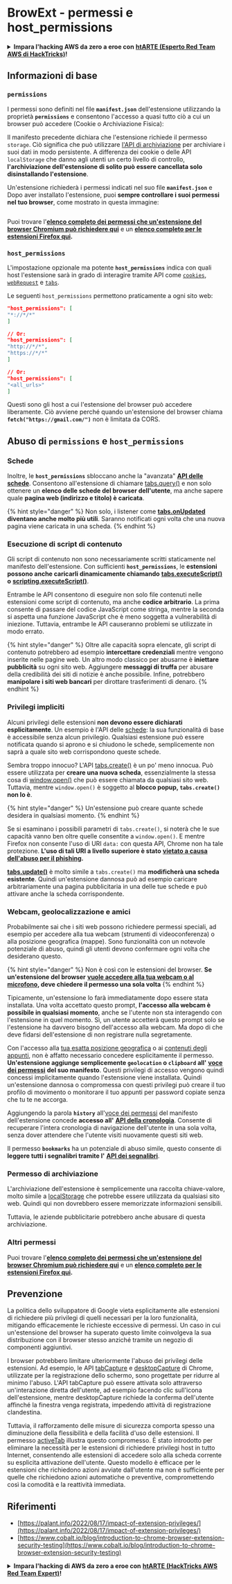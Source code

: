 # BrowExt - permessi e host_permissions

<details>

<summary><strong>Impara l'hacking AWS da zero a eroe con</strong> <a href="https://training.hacktricks.xyz/courses/arte"><strong>htARTE (Esperto Red Team AWS di HackTricks)</strong></a><strong>!</strong></summary>

Altri modi per supportare HackTricks:

* Se desideri vedere la tua **azienda pubblicizzata su HackTricks** o **scaricare HackTricks in PDF** Controlla i [**PIANI DI ABBONAMENTO**](https://github.com/sponsors/carlospolop)!
* Ottieni il [**merchandising ufficiale di PEASS & HackTricks**](https://peass.creator-spring.com)
* Scopri [**La Famiglia PEASS**](https://opensea.io/collection/the-peass-family), la nostra collezione di esclusive [**NFT**](https://opensea.io/collection/the-peass-family)
* **Unisciti al** 💬 [**gruppo Discord**](https://discord.gg/hRep4RUj7f) o al [**gruppo telegram**](https://t.me/peass) o **seguici** su **Twitter** 🐦 [**@carlospolopm**](https://twitter.com/hacktricks\_live)**.**
* **Condividi i tuoi trucchi di hacking inviando PR ai** [**HackTricks**](https://github.com/carlospolop/hacktricks) e [**HackTricks Cloud**](https://github.com/carlospolop/hacktricks-cloud) repos di github.

</details>

## Informazioni di base

### **`permissions`**

I permessi sono definiti nel file **`manifest.json`** dell'estensione utilizzando la proprietà **`permissions`** e consentono l'accesso a quasi tutto ciò a cui un browser può accedere (Cookie o Archiviazione Fisica):

Il manifesto precedente dichiara che l'estensione richiede il permesso `storage`. Ciò significa che può utilizzare [l'API di archiviazione](https://developer.mozilla.org/en-US/docs/Mozilla/Add-ons/WebExtensions/API/storage) per archiviare i suoi dati in modo persistente. A differenza dei cookie o delle API `localStorage` che danno agli utenti un certo livello di controllo, **l'archiviazione dell'estensione di solito può essere cancellata solo disinstallando l'estensione**.

Un'estensione richiederà i permessi indicati nel suo file **`manifest.json`** e Dopo aver installato l'estensione, puoi **sempre controllare i suoi permessi nel tuo browser**, come mostrato in questa immagine:

<figure><img src="../../.gitbook/assets/image (2) (1) (1) (1).png" alt=""><figcaption></figcaption></figure>

Puoi trovare l'[**elenco completo dei permessi che un'estensione del browser Chromium può richiedere qui**](https://developer.chrome.com/docs/extensions/develop/concepts/declare-permissions#permissions) e un [**elenco completo per le estensioni Firefox qui**](https://developer.mozilla.org/en-US/docs/Mozilla/Add-ons/WebExtensions/manifest.json/permissions#api\_permissions)**.**

### `host_permissions`

L'impostazione opzionale ma potente **`host_permissions`** indica con quali host l'estensione sarà in grado di interagire tramite API come [`cookies`](https://developer.mozilla.org/en-US/docs/Mozilla/Add-ons/WebExtensions/API/cookies), [`webRequest`](https://developer.mozilla.org/en-US/docs/Mozilla/Add-ons/WebExtensions/API/webRequest) e [`tabs`](https://developer.mozilla.org/en-US/docs/Mozilla/Add-ons/WebExtensions/API/tabs).

Le seguenti `host_permissions` permettono praticamente a ogni sito web:
```json
"host_permissions": [
"*://*/*"
]

// Or:
"host_permissions": [
"http://*/*",
"https://*/*"
]

// Or:
"host_permissions": [
"<all_urls>"
]
```
Questi sono gli host a cui l'estensione del browser può accedere liberamente. Ciò avviene perché quando un'estensione del browser chiama **`fetch("https://gmail.com/")`** non è limitata da CORS.

## Abuso di `permissions` e `host_permissions`

### Schede

Inoltre, le **`host_permissions`** sbloccano anche la "avanzata" [**API delle schede**](https://developer.mozilla.org/en-US/docs/Mozilla/Add-ons/WebExtensions/API/tabs). Consentono all'estensione di chiamare [tabs.query()](https://developer.mozilla.org/en-US/docs/Mozilla/Add-ons/WebExtensions/API/tabs/query) e non solo ottenere un **elenco delle schede del browser dell'utente**, ma anche sapere quale **pagina web (indirizzo e titolo) è caricata**.

{% hint style="danger" %}
Non solo, i listener come [**tabs.onUpdated**](https://developer.mozilla.org/en-US/docs/Mozilla/Add-ons/WebExtensions/API/tabs/onUpdated) **diventano anche molto più utili**. Saranno notificati ogni volta che una nuova pagina viene caricata in una scheda.
{% endhint %}

### Esecuzione di script di contenuto <a href="#running-content-scripts" id="running-content-scripts"></a>

Gli script di contenuto non sono necessariamente scritti staticamente nel manifesto dell'estensione. Con sufficienti **`host_permissions`**, le **estensioni possono anche caricarli dinamicamente chiamando** [**tabs.executeScript()**](https://developer.mozilla.org/en-US/docs/Mozilla/Add-ons/WebExtensions/API/tabs/executeScript) **o** [**scripting.executeScript()**](https://developer.mozilla.org/en-US/docs/Mozilla/Add-ons/WebExtensions/API/scripting/executeScript).

Entrambe le API consentono di eseguire non solo file contenuti nelle estensioni come script di contenuto, ma anche **codice arbitrario**. La prima consente di passare del codice JavaScript come stringa, mentre la seconda si aspetta una funzione JavaScript che è meno soggetta a vulnerabilità di iniezione. Tuttavia, entrambe le API causeranno problemi se utilizzate in modo errato.

{% hint style="danger" %}
Oltre alle capacità sopra elencate, gli script di contenuto potrebbero ad esempio **intercettare credenziali** mentre vengono inserite nelle pagine web. Un altro modo classico per abusarne è **iniettare pubblicità** su ogni sito web. Aggiungere **messaggi di truffa** per abusare della credibilità dei siti di notizie è anche possibile. Infine, potrebbero **manipolare i siti web bancari** per dirottare trasferimenti di denaro.
{% endhint %}

### Privilegi impliciti <a href="#implicit-privileges" id="implicit-privileges"></a>

Alcuni privilegi delle estensioni **non devono essere dichiarati esplicitamente**. Un esempio è l'API delle [schede](https://developer.mozilla.org/en-US/docs/Mozilla/Add-ons/WebExtensions/API/tabs): la sua funzionalità di base è accessibile senza alcun privilegio. Qualsiasi estensione può essere notificata quando si aprono e si chiudono le schede, semplicemente non saprà a quale sito web corrispondono queste schede.

Sembra troppo innocuo? L'API [tabs.create()](https://developer.mozilla.org/en-US/docs/Mozilla/Add-ons/WebExtensions/API/tabs/create) è un po' meno innocua. Può essere utilizzata per **creare una nuova scheda**, essenzialmente la stessa cosa di [window.open()](https://developer.mozilla.org/en-US/docs/Web/API/Window/open) che può essere chiamata da qualsiasi sito web. Tuttavia, mentre `window.open()` è soggetto al **blocco popup, `tabs.create()` non lo è**.

{% hint style="danger" %}
Un'estensione può creare quante schede desidera in qualsiasi momento.
{% endhint %}

Se si esaminano i possibili parametri di `tabs.create()`, si noterà che le sue capacità vanno ben oltre quelle consentite a `window.open()`. E mentre Firefox non consente l'uso di URI `data:` con questa API, Chrome non ha tale protezione. **L'uso di tali URI a livello superiore è stato** [**vietato a causa dell'abuso per il phishing**](https://bugzilla.mozilla.org/show\_bug.cgi?id=1331351)**.**

[**tabs.update()**](https://developer.mozilla.org/en-US/docs/Mozilla/Add-ons/WebExtensions/API/tabs/update) è molto simile a `tabs.create()` ma **modificherà una scheda esistente**. Quindi un'estensione dannosa può ad esempio caricare arbitrariamente una pagina pubblicitaria in una delle tue schede e può attivare anche la scheda corrispondente.

### Webcam, geolocalizzazione e amici <a href="#webcam-geolocation-and-friends" id="webcam-geolocation-and-friends"></a>

Probabilmente sai che i siti web possono richiedere permessi speciali, ad esempio per accedere alla tua webcam (strumenti di videoconferenza) o alla posizione geografica (mappe). Sono funzionalità con un notevole potenziale di abuso, quindi gli utenti devono confermare ogni volta che desiderano questo.

{% hint style="danger" %}
Non è così con le estensioni del browser. **Se un'estensione del browser** [**vuole accedere alla tua webcam o al microfono**](https://developer.mozilla.org/en-US/docs/Web/API/MediaDevices/getUserMedia)**, deve chiedere il permesso una sola volta**
{% endhint %}

Tipicamente, un'estensione lo farà immediatamente dopo essere stata installata. Una volta accettato questo prompt, **l'accesso alla webcam è possibile in qualsiasi momento**, anche se l'utente non sta interagendo con l'estensione in quel momento. Sì, un utente accetterà questo prompt solo se l'estensione ha davvero bisogno dell'accesso alla webcam. Ma dopo di che deve fidarsi dell'estensione di non registrare nulla segretamente.

Con l'accesso alla [tua esatta posizione geografica](https://developer.mozilla.org/en-US/docs/Web/API/Geolocation) o ai [contenuti degli appunti](https://developer.mozilla.org/en-US/docs/Web/API/Clipboard\_API), non è affatto necessario concedere esplicitamente il permesso. **Un'estensione aggiunge semplicemente `geolocation` o `clipboard` all'** [**voce dei permessi**](https://developer.mozilla.org/en-US/docs/Mozilla/Add-ons/WebExtensions/manifest.json/permissions) **del suo manifesto**. Questi privilegi di accesso vengono quindi concessi implicitamente quando l'estensione viene installata. Quindi un'estensione dannosa o compromessa con questi privilegi può creare il tuo profilo di movimento o monitorare il tuo appunti per password copiate senza che tu te ne accorga.

Aggiungendo la parola **`history`** all'[voce dei permessi](https://developer.mozilla.org/en-US/docs/Mozilla/Add-ons/WebExtensions/manifest.json/permissions) del manifesto dell'estensione concede **accesso all'** [**API della cronologia**](https://developer.mozilla.org/en-US/docs/Mozilla/Add-ons/WebExtensions/API/history). Consente di recuperare l'intera cronologia di navigazione dell'utente in una sola volta, senza dover attendere che l'utente visiti nuovamente questi siti web.

Il permesso **`bookmarks`** ha un potenziale di abuso simile, questo consente di **leggere tutti i segnalibri tramite l'** [**API dei segnalibri**](https://developer.mozilla.org/en-US/docs/Mozilla/Add-ons/WebExtensions/API/bookmarks).

### Permesso di archiviazione <a href="#the-storage-permission" id="the-storage-permission"></a>

L'archiviazione dell'estensione è semplicemente una raccolta chiave-valore, molto simile a [localStorage](https://developer.mozilla.org/en-US/docs/Web/API/Window/localStorage) che potrebbe essere utilizzata da qualsiasi sito web. Quindi qui non dovrebbero essere memorizzate informazioni sensibili.

Tuttavia, le aziende pubblicitarie potrebbero anche abusare di questa archiviazione.

### Altri permessi

Puoi trovare l'[**elenco completo dei permessi che un'estensione del browser Chromium può richiedere qui**](https://developer.chrome.com/docs/extensions/develop/concepts/declare-permissions#permissions) e un [**elenco completo per le estensioni Firefox qui**](https://developer.mozilla.org/en-US/docs/Mozilla/Add-ons/WebExtensions/manifest.json/permissions#api\_permissions)**.**

## Prevenzione <a href="#why-not-restrict-extension-privileges" id="why-not-restrict-extension-privileges"></a>

La politica dello sviluppatore di Google vieta esplicitamente alle estensioni di richiedere più privilegi di quelli necessari per la loro funzionalità, mitigando efficacemente le richieste eccessive di permessi. Un caso in cui un'estensione del browser ha superato questo limite coinvolgeva la sua distribuzione con il browser stesso anziché tramite un negozio di componenti aggiuntivi.

I browser potrebbero limitare ulteriormente l'abuso dei privilegi delle estensioni. Ad esempio, le API [tabCapture](https://developer.chrome.com/docs/extensions/reference/tabCapture/) e [desktopCapture](https://developer.chrome.com/docs/extensions/reference/desktopCapture/) di Chrome, utilizzate per la registrazione dello schermo, sono progettate per ridurre al minimo l'abuso. L'API tabCapture può essere attivata solo attraverso un'interazione diretta dell'utente, ad esempio facendo clic sull'icona dell'estensione, mentre desktopCapture richiede la conferma dell'utente affinché la finestra venga registrata, impedendo attività di registrazione clandestina.

Tuttavia, il rafforzamento delle misure di sicurezza comporta spesso una diminuzione della flessibilità e della facilità d'uso delle estensioni. Il permesso [activeTab](https://developer.mozilla.org/en-US/docs/Mozilla/Add-ons/WebExtensions/manifest.json/permissions#activetab\_permission) illustra questo compromesso. È stato introdotto per eliminare la necessità per le estensioni di richiedere privilegi host in tutto Internet, consentendo alle estensioni di accedere solo alla scheda corrente su esplicita attivazione dell'utente. Questo modello è efficace per le estensioni che richiedono azioni avviate dall'utente ma non è sufficiente per quelle che richiedono azioni automatiche o preventive, compromettendo così la comodità e la reattività immediata.
## **Riferimenti**

* [https://palant.info/2022/08/17/impact-of-extension-privileges/](https://palant.info/2022/08/17/impact-of-extension-privileges/)
* [https://www.cobalt.io/blog/introduction-to-chrome-browser-extension-security-testing](https://www.cobalt.io/blog/introduction-to-chrome-browser-extension-security-testing)

<details>

<summary><strong>Impara l'hacking di AWS da zero a eroe con</strong> <a href="https://training.hacktricks.xyz/courses/arte"><strong>htARTE (HackTricks AWS Red Team Expert)</strong></a><strong>!</strong></summary>

Altri modi per supportare HackTricks:

* Se desideri vedere la tua **azienda pubblicizzata in HackTricks** o **scaricare HackTricks in PDF** Controlla i [**PIANI DI ABBONAMENTO**](https://github.com/sponsors/carlospolop)!
* Ottieni il [**merchandising ufficiale di PEASS & HackTricks**](https://peass.creator-spring.com)
* Scopri [**La Famiglia PEASS**](https://opensea.io/collection/the-peass-family), la nostra collezione di esclusive [**NFT**](https://opensea.io/collection/the-peass-family)
* **Unisciti al** 💬 [**gruppo Discord**](https://discord.gg/hRep4RUj7f) o al [**gruppo telegram**](https://t.me/peass) o **seguici** su **Twitter** 🐦 [**@carlospolopm**](https://twitter.com/hacktricks\_live)**.**
* **Condividi i tuoi trucchi di hacking inviando PR a** [**HackTricks**](https://github.com/carlospolop/hacktricks) e [**HackTricks Cloud**](https://github.com/carlospolop/hacktricks-cloud) github repos.

</details>
